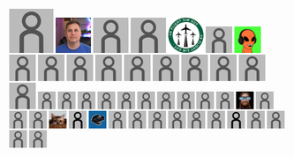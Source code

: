 <picture><img src="icons/default-anon.png" width="80" height="80"><img/></picture> [<picture><img src="icons/773d6805d3aa80d1316a26ec1b364379.jpg" width="64" height="64"><img/></picture>](https://github.com/gregtakacs "Greg Takacs") <picture><img src="icons/default-anon.png" width="64" height="64"><img/></picture> <picture><img src="icons/default-anon.png" width="64" height="64"><img/></picture> [<picture><img src="icons/3e9ac621e70bbe27c69d79f346c30491.jpg" width="64" height="64"><img/></picture>](https://www.youtube.com/c/VRFlightSimGuy "VR Flight Sim Guy") <picture><img src="icons/default-anon.png" width="48" height="48"><img/></picture> [<picture><img src="icons/f2abff6a17e0ff18d125e7ba7b003fb2.png" width="48" height="48"><img/></picture>](https://hookmanuk.itch.io/ "hookman") <picture><img src="icons/default-anon.png" width="48" height="48"><img/></picture> <picture><img src="icons/default-anon.png" width="48" height="48"><img/></picture> <picture><img src="icons/default-anon.png" width="48" height="48"><img/></picture> <picture><img src="icons/default-anon.png" width="48" height="48"><img/></picture> <picture><img src="icons/default-anon.png" width="48" height="48"><img/></picture> <picture><img src="icons/default-anon.png" width="48" height="48"><img/></picture> <picture><img src="icons/default-anon.png" width="48" height="48"><img/></picture> <picture><img src="icons/default-anon.png" width="48" height="48"><img/></picture> <picture><img src="icons/default-anon.png" width="48" height="48"><img/></picture> <picture><img src="icons/default-anon.png" width="48" height="48"><img/></picture> <picture><img src="icons/default-anon.png" width="32" height="32"><img/></picture> <picture><img src="icons/default-anon.png" width="32" height="32"><img/></picture> <picture><img src="icons/default-anon.png" width="32" height="32"><img/></picture> <picture><img src="icons/default-anon.png" width="32" height="32"><img/></picture> <picture><img src="icons/default-anon.png" width="32" height="32"><img/></picture> <picture><img src="icons/default-anon.png" width="32" height="32"><img/></picture> <picture><img src="icons/default-anon.png" width="32" height="32"><img/></picture> <picture><img src="icons/default-anon.png" width="32" height="32"><img/></picture> <picture><img src="icons/default-anon.png" width="32" height="32"><img/></picture> <picture><img src="icons/default-anon.png" width="32" height="32"><img/></picture> [<picture><img src="icons/04c6935fd569b309d57c3c0a51bea463.jpg" width="32" height="32"><img/></picture>](https://www.artstation.com/cless "") <picture><img src="icons/default-anon.png" width="32" height="32"><img/></picture> <picture><img src="icons/default-anon.png" width="32" height="32"><img/></picture> <picture><img src="icons/default-anon.png" width="32" height="32"><img/></picture> [<picture><img src="icons/cbcb907081b8d18f7bcc2755ef8f72ef.jpg" width="32" height="32"><img/></picture>](https://github.com/hsinyu-chen "hsin yu,chen") [<picture><img src="icons/default.png" width="32" height="32"><img/></picture>](# "Nick Babalis") [<picture><img src="icons/faec663d3c4ea4ce4341e621eaeab573.jpg" width="32" height="32"><img/></picture>](https://www.youtube.com/@MartydudeVR "MartydudeVR") <picture><img src="icons/default-anon.png" width="32" height="32"><img/></picture> <picture><img src="icons/default-anon.png" width="32" height="32"><img/></picture> <picture><img src="icons/default-anon.png" width="32" height="32"><img/></picture> <picture><img src="icons/default-anon.png" width="32" height="32"><img/></picture> <picture><img src="icons/default-anon.png" width="32" height="32"><img/></picture> <picture><img src="icons/default-anon.png" width="32" height="32"><img/></picture> [<picture><img src="icons/default.png" width="32" height="32"><img/></picture>](# "SparkerInVR") <picture><img src="icons/default-anon.png" width="32" height="32"><img/></picture> <picture><img src="icons/default-anon.png" width="32" height="32"><img/></picture> <picture><img src="icons/default-anon.png" width="32" height="32"><img/></picture> <picture><img src="icons/default-anon.png" width="32" height="32"><img/></picture> 